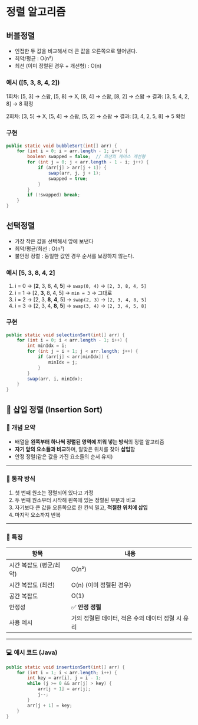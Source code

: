 # 정렬 알고리즘

## 버블정렬
- 인접한 두 값을 비교해서 더 큰 값을 오른쪽으로 밀어낸다.
- 최악/평균 : O(n²)
- 최선 (이미 정렬된 경우 + 개선형) : O(n)

### 예시 ([5, 3, 8, 4, 2])

1회차:
[5, 3] → 스왑, [5, 8] → X, [8, 4] → 스왑, [8, 2] → 스왑
→ 결과: [3, 5, 4, 2, 8] → 8 확정

2회차:
[3, 5] → X, [5, 4] → 스왑, [5, 2] → 스왑
→ 결과: [3, 4, 2, 5, 8] → 5 확정

### 구현
```java
public static void bubbleSort(int[] arr) {
    for (int i = 0; i < arr.length - 1; i++) {
        boolean swapped = false;  // 최선의 케이스 개선형
        for (int j = 0; j < arr.length - 1 - i; j++) {
            if (arr[j] > arr[j + 1]) {
                swap(arr, j, j + 1);
                swapped = true;
            }
        }
        if (!swapped) break;
    }
}
```

## 선택정렬
- 가장 작은 값을 선택해서 앞에 보낸다
- 최악/평균/최선 : O(n²)
- 불안정 정렬 : 동일한 값인 경우 순서를 보장하지 않는다.

### 예시 [5, 3, 8, 4, 2]
1. i = 0 → [**2**, 3, 8, 4, **5**] → `swap(0, 4)` → `[2, 3, 8, 4, 5]`
2. i = 1 → [2, **3**, 8, 4, 5] → `min = 3` → 그대로
3. i = 2 → [2, 3, **8**, **4**, 5] → `swap(2, 3)` → `[2, 3, 4, 8, 5]`
4. i = 3 → [2, 3, 4, **8**, **5**] → `swap(3, 4)` → `[2, 3, 4, 5, 8]`

### 구현
```java
public static void selectionSort(int[] arr) {
    for (int i = 0; i < arr.length - 1; i++) {
        int minIdx = i;
        for (int j = i + 1; j < arr.length; j++) {
            if (arr[j] < arr[minIdx]) {
                minIdx = j;
            }
        }
        swap(arr, i, minIdx);
    }
}
```

## 🧩 삽입 정렬 (Insertion Sort)

### 📌 개념 요약
- 배열을 **왼쪽부터 하나씩 정렬된 영역에 끼워 넣는 방식**의 정렬 알고리즘
- **자기 앞의 요소들과 비교**하며, 알맞은 위치를 찾아 **삽입**함
- 안정 정렬(같은 값을 가진 요소들의 순서 유지)

---

### 🔄 동작 방식
1. 첫 번째 원소는 정렬되어 있다고 가정
2. 두 번째 원소부터 시작해 왼쪽에 있는 정렬된 부분과 비교
3. 자기보다 큰 값을 오른쪽으로 한 칸씩 밀고, **적절한 위치에 삽입**
4. 마지막 요소까지 반복

---

### 📌 특징

| 항목 | 내용 |
|------|------|
| 시간 복잡도 (평균/최악) | O(n²) |
| 시간 복잡도 (최선) | O(n) (이미 정렬된 경우) |
| 공간 복잡도 | O(1) |
| 안정성 | ✅ **안정 정렬** |
| 사용 예시 | 거의 정렬된 데이터, 적은 수의 데이터 정렬 시 유리 |

---

### 💻 예시 코드 (Java)
```java
public static void insertionSort(int[] arr) {
    for (int i = 1; i < arr.length; i++) {
        int key = arr[i], j = i - 1;
        while (j >= 0 && arr[j] > key) {
            arr[j + 1] = arr[j];
            j--;
        }
        arr[j + 1] = key;
    }
}
```
